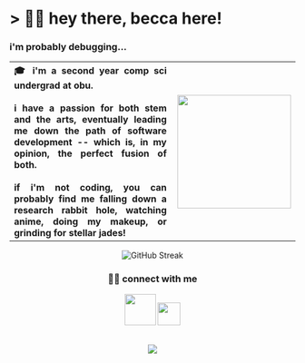 <h1>> 👋🏻 hey there, becca here!</h1>
<h3>i'm probably debugging...</h3>

<table>
  <tr>
    <th align="justify">🎓 i'm a second year comp sci undergrad at obu. </br></br>i have a passion for both stem and the arts, eventually 
      leading me down the path of software development -- which is, in my opinion, the perfect fusion of both. <br/><br/>
      if i'm not coding, you can probably find me falling down a research rabbit hole, watching anime, doing my makeup, 
      or grinding for stellar jades!</th>
    <th><img src="https://media.tenor.com/5Bcl2El0MD4AAAAi/phew-rebecca.gif" width="200" align="right"/></th>
  </tr>
</table>

<p align="center">
  <picture>
    <source
      srcset="https://streak-stats.demolab.com?user=beccawatts&theme=rose&date_format=j%20M%5B%20Y%5D&hide_total_contributions=true"
      media="(prefers-color-scheme: light)", "(prefers-color-scheme: no-preference)"
    />
    <source
      srcset="https://streak-stats.demolab.com?user=beccawatts&theme=neon&date_format=j%20M%5B%20Y%5D&hide_total_contributions=true"
      media="(prefers-color-scheme: dark)"
    />
    <img src="https://streak-stats.demolab.com?user=beccawatts&theme=rose&date_format=j%20M%5B%20Y%5D&hide_total_contributions=true" alt="GitHub Streak" />
  </picture>
</p>

<div align="center">
  <h3>🫶🏻 connect with me</h3>
  <a href="https://www.instagram.com/beccaw.dev/"><img src="https://cdn.freebiesupply.com/images/large/2x/instagram-logo-gradient-transparent.png" width="55"/></a>
  <a href="mailto:b.watts19@outlook.com"><img src="https://www.iconsdb.com/icons/preview/deep-pink/email-5-xxl.png" width="40" /></a>
</div>

</br>

<p align="center">
  <picture>
    <source
      srcset="https://github-readme-stats.vercel.app/api?username=beccawatts&show_icons=true&theme=rose"
      media="(prefers-color-scheme: light), (prefers-color-scheme: no-preference)"
    />
    <source 
      srcset="https://github-readme-stats.vercel.app/api?username=beccawatts&show_icons=true&theme=neon"
      media="(prefers-color-scheme: dark)"
    />
    <img src="https://github-readme-stats.vercel.app/api?username=beccawatts&show_icons=true&theme=rose" />
  </picture>
</p>




<!--
**beccawatts/beccawatts** is a ✨ _special_ ✨ repository because its `README.md` (this file) appears on your GitHub profile.

Here are some ideas to get you started:

- 🔭 I’m currently working on ...
- 🌱 I’m currently learning ...
- 👯 I’m looking to collaborate on ...
- 🤔 I’m looking for help with ...
- 💬 Ask me about ...
- 📫 How to reach me: ...
- 😄 Pronouns: ...
- ⚡ Fun fact: ...
-->
